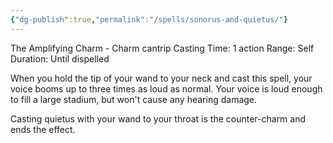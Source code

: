 ```yaml
---
{"dg-publish":true,"permalink":"/spells/sonorus-and-quietus/"}
---
```


The Amplifying Charm - Charm cantrip
Casting Time: 1 action
Range: Self
Duration: Until dispelled

When you hold the tip of your wand to your neck and cast this spell, your voice booms up to three times as loud as normal. Your voice is loud enough to fill a large stadium, but won't cause any hearing damage. 

Casting quietus with your wand to your throat is the counter-charm and ends the effect.